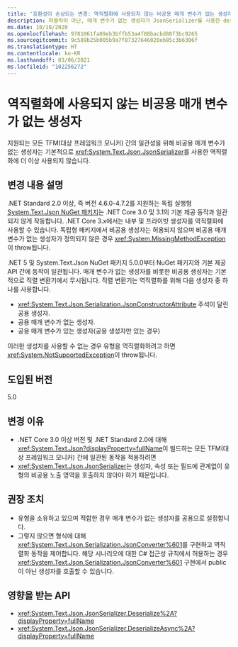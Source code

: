 ```yaml
---
title: '호환성이 손상되는 변경: 역직렬화에 사용되지 않는 비공용 매개 변수가 없는 생성자'
description: 퍼블릭이 아닌, 매개 변수가 없는 생성자가 JsonSerializer를 사용한 deserialization에 더 이상 사용되지 않는 .NET 5의 호환성이 손상되는 변경에 관해 알아봅니다.
ms.date: 10/18/2020
ms.openlocfilehash: 9781061fa89eb3bffb53a4f08bacbd88f3bc9265
ms.sourcegitcommit: 9c589b25b005b9a7f87327646020eb85c3b6306f
ms.translationtype: HT
ms.contentlocale: ko-KR
ms.lasthandoff: 03/06/2021
ms.locfileid: "102256272"
---
```

# <a name="non-public-parameterless-constructors-not-used-for-deserialization"></a>역직렬화에 사용되지 않는 비공용 매개 변수가 없는 생성자

지원되는 모든 TFM(대상 프레임워크 모니커) 간의 일관성을 위해 비공용 매개 변수가 없는 생성자는 기본적으로 <xref:System.Text.Json.JsonSerializer>를 사용한 역직렬화에 더 이상 사용되지 않습니다.

## <a name="change-description"></a>변경 내용 설명

.NET Standard 2.0 이상, 즉 버전 4.6.0-4.7.2를 지원하는 독립 실행형 [System.Text.Json NuGet 패키지](https://www.nuget.org/packages/System.Text.Json/)는 .NET Core 3.0 및 3.1의 기본 제공 동작과 일관되지 않게 작동합니다. .NET Core 3.x에서는 내부 및 프라이빗 생성자를 역직렬화에 사용할 수 있습니다. 독립형 패키지에서 비공용 생성자는 허용되지 않으며 비공용 매개 변수가 없는 생성자가 정의되지 않은 경우 <xref:System.MissingMethodException>이 throw됩니다.

.NET 5 및 System.Text.Json NuGet 패키지 5.0.0부터 NuGet 패키지와 기본 제공 API 간에 동작이 일관됩니다. 매개 변수가 없는 생성자를 비롯한 비공용 생성자는 기본적으로 직렬 변환기에서 무시됩니다. 직렬 변환기는 역직렬화를 위해 다음 생성자 중 하나를 사용합니다.

- <xref:System.Text.Json.Serialization.JsonConstructorAttribute> 주석이 달린 공용 생성자.
- 공용 매개 변수가 없는 생성자.
- 공용 매개 변수가 있는 생성자(공용 생성자만 있는 경우)

이러한 생성자를 사용할 수 없는 경우 유형을 역직렬화하려고 하면 <xref:System.NotSupportedException>이 throw됩니다.

## <a name="version-introduced"></a>도입된 버전

5.0

## <a name="reason-for-change"></a>변경 이유

- .NET Core 3.0 이상 버전 및 .NET Standard 2.0에 대해 <xref:System.Text.Json?displayProperty=fullName>이 빌드하는 모든 TFM(대상 프레임워크 모니커) 간에 일관된 동작을 적용하려면
- <xref:System.Text.Json.JsonSerializer>는 생성자, 속성 또는 필드에 관계없이 유형의 비공용 노출 영역을 호출하지 않아야 하기 때문입니다.

## <a name="recommended-action"></a>권장 조치

- 유형을 소유하고 있으며 적합한 경우 매개 변수가 없는 생성자를 공용으로 설정합니다.
- 그렇지 않으면 형식에 대해 <xref:System.Text.Json.Serialization.JsonConverter%601>를 구현하고 역직렬화 동작을 제어합니다. 해당 시나리오에 대한 C# 접근성 규칙에서 허용하는 경우 <xref:System.Text.Json.Serialization.JsonConverter%601> 구현에서 public이 아닌 생성자를 호출할 수 있습니다.

## <a name="affected-apis"></a>영향을 받는 API

- <xref:System.Text.Json.JsonSerializer.Deserialize%2A?displayProperty=fullName>
- <xref:System.Text.Json.JsonSerializer.DeserializeAsync%2A?displayProperty=fullName>

<!--

### Affected APIs

- `Overload:System.Text.Json.JsonSerializer.Deserialize`
- `Overload:System.Text.Json.JsonSerializer.DeserializeAsync`

### Category

Serialization

-->

